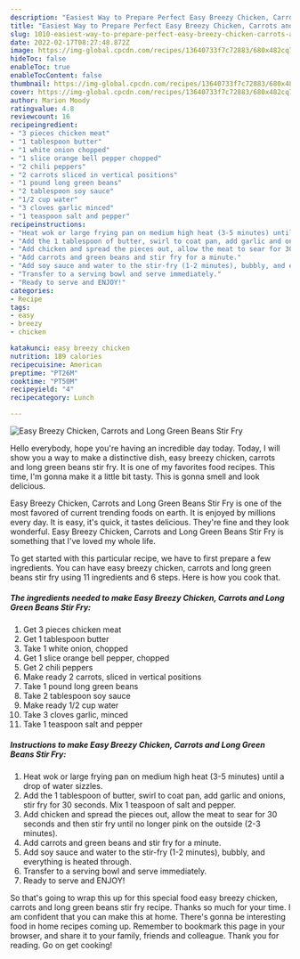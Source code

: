 ```yaml
---
description: "Easiest Way to Prepare Perfect Easy Breezy Chicken, Carrots and Long Green Beans Stir Fry"
title: "Easiest Way to Prepare Perfect Easy Breezy Chicken, Carrots and Long Green Beans Stir Fry"
slug: 1010-easiest-way-to-prepare-perfect-easy-breezy-chicken-carrots-and-long-green-beans-stir-fry
date: 2022-02-17T08:27:48.872Z
image: https://img-global.cpcdn.com/recipes/13640733f7c72883/680x482cq70/easy-breezy-chicken-carrots-and-long-green-beans-stir-fry-recipe-main-photo.jpg
hideToc: false
enableToc: true
enableTocContent: false
thumbnail: https://img-global.cpcdn.com/recipes/13640733f7c72883/680x482cq70/easy-breezy-chicken-carrots-and-long-green-beans-stir-fry-recipe-main-photo.jpg
cover: https://img-global.cpcdn.com/recipes/13640733f7c72883/680x482cq70/easy-breezy-chicken-carrots-and-long-green-beans-stir-fry-recipe-main-photo.jpg
author: Marion Moody
ratingvalue: 4.8
reviewcount: 16
recipeingredient:
- "3 pieces chicken meat"
- "1 tablespoon butter"
- "1 white onion chopped"
- "1 slice orange bell pepper chopped"
- "2 chili peppers"
- "2 carrots sliced in vertical positions"
- "1 pound long green beans"
- "2 tablespoon soy sauce"
- "1/2 cup water"
- "3 cloves garlic minced"
- "1 teaspoon salt and pepper"
recipeinstructions:
- "Heat wok or large frying pan on medium high heat (3-5 minutes) until a drop of water sizzles."
- "Add the 1 tablespoon of butter, swirl to coat pan, add garlic and onions, stir fry for 30 seconds. Mix 1 teaspoon of salt and pepper."
- "Add chicken and spread the pieces out, allow the meat to sear for 30 seconds and then stir fry until no longer pink on the outside (2-3 minutes)."
- "Add carrots and green beans and stir fry for a minute."
- "Add soy sauce and water to the stir-fry (1-2 minutes), bubbly, and everything is heated through."
- "Transfer to a serving bowl and serve immediately."
- "Ready to serve and ENJOY!"
categories:
- Recipe
tags:
- easy
- breezy
- chicken

katakunci: easy breezy chicken 
nutrition: 189 calories
recipecuisine: American
preptime: "PT26M"
cooktime: "PT50M"
recipeyield: "4"
recipecategory: Lunch

---
```



![Easy Breezy Chicken, Carrots and Long Green Beans Stir Fry](https://img-global.cpcdn.com/recipes/13640733f7c72883/680x482cq70/easy-breezy-chicken-carrots-and-long-green-beans-stir-fry-recipe-main-photo.jpg)

Hello everybody, hope you're having an incredible day today. Today, I will show you a way to make a distinctive dish, easy breezy chicken, carrots and long green beans stir fry. It is one of my favorites food recipes. This time, I'm gonna make it a little bit tasty. This is gonna smell and look delicious.



Easy Breezy Chicken, Carrots and Long Green Beans Stir Fry is one of the most favored of current trending foods on earth. It is enjoyed by millions every day. It is easy, it's quick, it tastes delicious. They're fine and they look wonderful. Easy Breezy Chicken, Carrots and Long Green Beans Stir Fry is something that I've loved my whole life.


To get started with this particular recipe, we have to first prepare a few ingredients. You can have easy breezy chicken, carrots and long green beans stir fry using 11 ingredients and 6 steps. Here is how you cook that.

<!--inarticleads1-->

##### The ingredients needed to make Easy Breezy Chicken, Carrots and Long Green Beans Stir Fry:

1. Get 3 pieces chicken meat
1. Get 1 tablespoon butter
1. Take 1 white onion, chopped
1. Get 1 slice orange bell pepper, chopped
1. Get 2 chili peppers
1. Make ready 2 carrots, sliced in vertical positions
1. Take 1 pound long green beans
1. Take 2 tablespoon soy sauce
1. Make ready 1/2 cup water
1. Take 3 cloves garlic, minced
1. Take 1 teaspoon salt and pepper




<!--inarticleads2-->

##### Instructions to make Easy Breezy Chicken, Carrots and Long Green Beans Stir Fry:

1. Heat wok or large frying pan on medium high heat (3-5 minutes) until a drop of water sizzles.
1. Add the 1 tablespoon of butter, swirl to coat pan, add garlic and onions, stir fry for 30 seconds. Mix 1 teaspoon of salt and pepper.
1. Add chicken and spread the pieces out, allow the meat to sear for 30 seconds and then stir fry until no longer pink on the outside (2-3 minutes).
1. Add carrots and green beans and stir fry for a minute.
1. Add soy sauce and water to the stir-fry (1-2 minutes), bubbly, and everything is heated through.
1. Transfer to a serving bowl and serve immediately.
1. Ready to serve and ENJOY!



So that's going to wrap this up for this special food easy breezy chicken, carrots and long green beans stir fry recipe. Thanks so much for your time. I am confident that you can make this at home. There's gonna be interesting food in home recipes coming up. Remember to bookmark this page in your browser, and share it to your family, friends and colleague. Thank you for reading. Go on get cooking!

